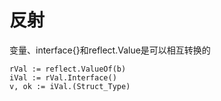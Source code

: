 # 反射

变量、interface{}和reflect.Value是可以相互转换的

```
rVal := reflect.ValueOf(b)
iVal := rVal.Interface()
v, ok := iVal.(Struct_Type)
```